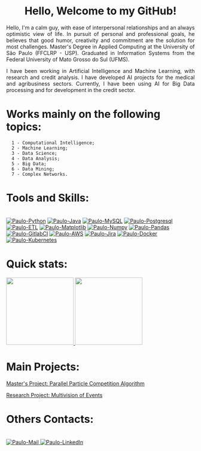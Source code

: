 <h1 align="center">Hello, Welcome to my GitHub!</h1>

<p align="justify">
      Hello, I'm a calm guy, with ease of interpersonal relationships and an always optimistic view of life. In pursuit of personal and professional goals, he believes that good humor, creativity and commitment are the solution for most challenges. Master's Degree in Applied Computing at the University of São Paulo (FFCLRP - USP). Graduated in Information Systems from the Federal University of Mato Grosso do Sul (UFMS).
</p>

<p align="justify">
      I have been working in Artificial Intelligence and Machine Learning, with research and credit analysis. I have developed AI projects for the medical and agribusiness sectors. Currently, I have been using AI for Big Data processing and for development in the credit sector.
</p>

Works mainly on the following topics:
=================
<!--ts-->
      1 - Computational Intelligence;
      2 - Machine Learning;
      3 - Data Science;
      4 - Data Analysis;
      5 - Big Data;
      6 - Data Mining;
      7 - Complex Networks.
<!--te-->

Tools and Skills:
=================
<div dir="auto"><br>
      <a target="_blank" rel="noopener noreferrer" href="https://camo.githubusercontent.com/6cbecd63a9a8f83ee186885c446938820ffa8304942a284ee6e1e2acb2bfd822/68747470733a2f2f696d672e736869656c64732e696f2f62616467652f6a6176612d2532334544384230302e7376673f7374796c653d666f722d7468652d6261646765266c6f676f3d6a617661266c6f676f436f6c6f723d7768697465"><img alt="Paulo-Python" src="https://img.shields.io/badge/Python-3776AB?logo=python&logoColor=fff" style="max-width: 100%;"></a>
      <a target="_blank" rel="noopener noreferrer" href="https://camo.githubusercontent.com/6cbecd63a9a8f83ee186885c446938820ffa8304942a284ee6e1e2acb2bfd822/68747470733a2f2f696d672e736869656c64732e696f2f62616467652f6a6176612d2532334544384230302e7376673f7374796c653d666f722d7468652d6261646765266c6f676f3d6a617661266c6f676f436f6c6f723d7768697465"><img alt="Paulo-Java" src="https://img.shields.io/badge/Java-%23ED8B00.svg?logo=openjdk&logoColor=white" style="max-width: 100%;"></a>
      <a target="_blank" rel="noopener noreferrer" href="https://camo.githubusercontent.com/c56cbd26855c244a29d147a32aa62cf2359e5ad557ef0aad107259ff82d0d10e/68747470733a2f2f696d672e736869656c64732e696f2f62616467652f6d7973716c2d2532333030393544352e7376673f7374796c653d666f722d7468652d6261646765266c6f676f3d6d7973716c266c6f676f436f6c6f723d7768697465"><img alt="Paulo-MySQL" src="https://img.shields.io/badge/MySQL-4479A1?logo=mysql&logoColor=fff" style="max-width: 100%;"></a>
      <a target="_blank" rel="noopener noreferrer" href="https://camo.githubusercontent.com/c56cbd26855c244a29d147a32aa62cf2359e5ad557ef0aad107259ff82d0d10e/68747470733a2f2f696d672e736869656c64732e696f2f62616467652f6d7973716c2d2532333030393544352e7376673f7374796c653d666f722d7468652d6261646765266c6f676f3d6d7973716c266c6f676f436f6c6f723d7768697465"><img alt="Paulo-Postgresql" src="https://img.shields.io/badge/Postgres-%23316192.svg?logo=postgresql&logoColor=white" style="max-width: 100%;"></a>
      <a target="_blank" rel="noopener noreferrer" href="https://camo.githubusercontent.com/c56cbd26855c244a29d147a32aa62cf2359e5ad557ef0aad107259ff82d0d10e/68747470733a2f2f696d672e736869656c64732e696f2f62616467652f6d7973716c2d2532333030393544352e7376673f7374796c653d666f722d7468652d6261646765266c6f676f3d6d7973716c266c6f676f436f6c6f723d7768697465"><img alt="Paulo-ETL" src="https://custom-icon-badges.demolab.com/badge/ETL-9370DB?logo=etl-logo&logoColor=fff" style="max-width: 100%;"></a>
      <a target="_blank" rel="noopener noreferrer" href="https://camo.githubusercontent.com/c56cbd26855c244a29d147a32aa62cf2359e5ad557ef0aad107259ff82d0d10e/68747470733a2f2f696d672e736869656c64732e696f2f62616467652f6d7973716c2d2532333030393544352e7376673f7374796c653d666f722d7468652d6261646765266c6f676f3d6d7973716c266c6f676f436f6c6f723d7768697465"><img alt="Paulo-Matplotlib" src="https://custom-icon-badges.demolab.com/badge/Matplotlib-71D291?logo=matplotlib&logoColor=fff" style="max-width: 100%;"></a>
      <a target="_blank" rel="noopener noreferrer" href="https://camo.githubusercontent.com/c56cbd26855c244a29d147a32aa62cf2359e5ad557ef0aad107259ff82d0d10e/68747470733a2f2f696d672e736869656c64732e696f2f62616467652f6d7973716c2d2532333030393544352e7376673f7374796c653d666f722d7468652d6261646765266c6f676f3d6d7973716c266c6f676f436f6c6f723d7768697465"><img alt="Paulo-Numpy" src="https://img.shields.io/badge/NumPy-4DABCF?logo=numpy&logoColor=fff" style="max-width: 100%;"></a>
      <a target="_blank" rel="noopener noreferrer" href="https://camo.githubusercontent.com/c56cbd26855c244a29d147a32aa62cf2359e5ad557ef0aad107259ff82d0d10e/68747470733a2f2f696d672e736869656c64732e696f2f62616467652f6d7973716c2d2532333030393544352e7376673f7374796c653d666f722d7468652d6261646765266c6f676f3d6d7973716c266c6f676f436f6c6f723d7768697465"><img alt="Paulo-Pandas" src="https://img.shields.io/badge/Pandas-150458?logo=pandas&logoColor=fff" style="max-width: 100%;"></a>
      <a target="_blank" rel="noopener noreferrer" href="https://camo.githubusercontent.com/c56cbd26855c244a29d147a32aa62cf2359e5ad557ef0aad107259ff82d0d10e/68747470733a2f2f696d672e736869656c64732e696f2f62616467652f6d7973716c2d2532333030393544352e7376673f7374796c653d666f722d7468652d6261646765266c6f676f3d6d7973716c266c6f676f436f6c6f723d7768697465"><img alt="Paulo-GitlabCI" src="https://img.shields.io/badge/GitLab%20CI-FC6D26?logo=gitlab&logoColor=fff" style="max-width: 100%;"></a>
      <a target="_blank" rel="noopener noreferrer" href="https://camo.githubusercontent.com/c56cbd26855c244a29d147a32aa62cf2359e5ad557ef0aad107259ff82d0d10e/68747470733a2f2f696d672e736869656c64732e696f2f62616467652f6d7973716c2d2532333030393544352e7376673f7374796c653d666f722d7468652d6261646765266c6f676f3d6d7973716c266c6f676f436f6c6f723d7768697465"><img alt="Paulo-AWS" src="https://img.shields.io/badge/AWS-%23FF9900.svg?logo=amazon-web-services&logoColor=white" style="max-width: 100%;"></a>
      <a target="_blank" rel="noopener noreferrer" href="https://camo.githubusercontent.com/c56cbd26855c244a29d147a32aa62cf2359e5ad557ef0aad107259ff82d0d10e/68747470733a2f2f696d672e736869656c64732e696f2f62616467652f6d7973716c2d2532333030393544352e7376673f7374796c653d666f722d7468652d6261646765266c6f676f3d6d7973716c266c6f676f436f6c6f723d7768697465"><img alt="Paulo-Jira" src="https://img.shields.io/badge/Jira-0052CC?logo=jira&logoColor=fff" style="max-width: 100%;"></a>
      <a target="_blank" rel="noopener noreferrer" href="https://camo.githubusercontent.com/c56cbd26855c244a29d147a32aa62cf2359e5ad557ef0aad107259ff82d0d10e/68747470733a2f2f696d672e736869656c64732e696f2f62616467652f6d7973716c2d2532333030393544352e7376673f7374796c653d666f722d7468652d6261646765266c6f676f3d6d7973716c266c6f676f436f6c6f723d7768697465"><img alt="Paulo-Docker" src="https://img.shields.io/badge/Docker-2496ED?logo=docker&logoColor=fff" style="max-width: 100%;"></a>
      <a target="_blank" rel="noopener noreferrer" href="https://camo.githubusercontent.com/c56cbd26855c244a29d147a32aa62cf2359e5ad557ef0aad107259ff82d0d10e/68747470733a2f2f696d672e736869656c64732e696f2f62616467652f6d7973716c2d2532333030393544352e7376673f7374796c653d666f722d7468652d6261646765266c6f676f3d6d7973716c266c6f676f436f6c6f723d7768697465"><img alt="Paulo-Kubernetes" src="https://img.shields.io/badge/Kubernetes-326CE5?logo=kubernetes&logoColor=fff" style="max-width: 100%;"></a>
      <!-- <a target="_blank" rel="noopener noreferrer" href="https://camo.githubusercontent.com/c56cbd26855c244a29d147a32aa62cf2359e5ad557ef0aad107259ff82d0d10e/68747470733a2f2f696d672e736869656c64732e696f2f62616467652f6d7973716c2d2532333030393544352e7376673f7374796c653d666f722d7468652d6261646765266c6f676f3d6d7973716c266c6f676f436f6c6f723d7768697465"><img alt="Paulo-SqlServer" src="https://img.shields.io/badge/Microsoft_SQL_Server-CC2927?style=for-the-badge&logo=microsoft-sql-server&logoColor=white" style="max-width: 100%;"></a> -->
      <!--<a target="_blank" rel="noopener noreferrer" href="https://camo.githubusercontent.com/c56cbd26855c244a29d147a32aa62cf2359e5ad557ef0aad107259ff82d0d10e/68747470733a2f2f696d672e736869656c64732e696f2f62616467652f6d7973716c2d2532333030393544352e7376673f7374796c653d666f722d7468652d6261646765266c6f676f3d6d7973716c266c6f676f436f6c6f723d7768697465"><img alt="Paulo-MongoDB" src="https://img.shields.io/badge/MongoDB-4EA94B?style=for-the-badge&logo=mongodb&logoColor=white" style="max-width: 100%;"></a>-->
      <!--<a target="_blank" rel="noopener noreferrer" href="https://camo.githubusercontent.com/c56cbd26855c244a29d147a32aa62cf2359e5ad557ef0aad107259ff82d0d10e/68747470733a2f2f696d672e736869656c64732e696f2f62616467652f6d7973716c2d2532333030393544352e7376673f7374796c653d666f722d7468652d6261646765266c6f676f3d6d7973716c266c6f676f436f6c6f723d7768697465"><img alt="Paulo-Unity" src="https://img.shields.io/badge/Unity-100000?style=for-the-badge&logo=unity&logoColor=white" style="max-width: 100%;"></a>-->
      
</div>

Quick stats:
================
<div dir="auto">
      <a href="https://github.com/darkaiba">
            <img height="180em" src="https://github-readme-stats.vercel.app/api?username=darkaiba&amp;show_icons=true&amp;theme=dracula&amp;include_all_commits=true&amp;count_private=true&amp" style="max-width: 100%;">
            <img height="180em" src="https://github-readme-stats.vercel.app/api/top-langs/?username=darkaiba&amp;theme=dracula&amp" style="max-width: 100%;">
      </a>
</div>

Main Projects:
================
<div dir="auto">
      <p><a href="https://github.com/darkaiba/ParallelCompetitiveLearning">Master's Project: Parallel Particle Competition Algorithm</a></p>
      <p><a href="https://github.com/darkaiba/HierarquicalMultiView">Research Project: Multivision of Events</a></p>
</div>

Others Contacts:
=================
<div dir="auto"><a href="https://github.com/darkaiba"><br></a>
      <a href="mailto:ph.lima006@gmail.com">
            <img alt="Paulo-Mail" src="https://img.shields.io/badge/Gmail-D14836?style=for-the-badge&amp;logo=gmail&amp;logoColor=white" style="max-width: 100%;">
      </a>
      <a href="https://www.linkedin.com/in/paulo-henrique-lima-69a388184" rel="nofollow">
            <img alt="Paulo-LinkedIn" src="https://img.shields.io/badge/LinkedIn-0077B5?style=for-the-badge&amp;logo=linkedin&amp;logoColor=white" style="max-width: 100%;">
      </a>
      <!--<a href="https://wa.me/5516997326146" rel="nofollow">
            <img alt="Paulo-Whatsapp" src="https://img.shields.io/badge/WhatsApp-25D366?style=for-the-badge&amp;logo=whatsapp&amp;logoColor=white" style="max-width: 100%;">
      </a>-->
</div>
